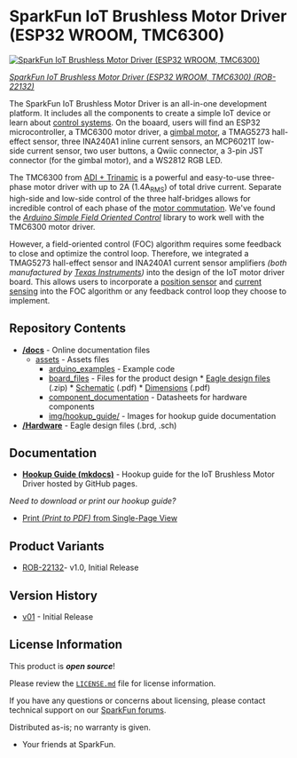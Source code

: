 SparkFun IoT Brushless Motor Driver (ESP32 WROOM, TMC6300)
========================================

[![SparkFun IoT Brushless Motor Driver (ESP32 WROOM, TMC6300)](https://cdn.sparkfun.com/assets/parts/2/1/9/9/5/22132-_01.jpg)](https://www.sparkfun.com/products/22132)

[*SparkFun IoT Brushless Motor Driver (ESP32 WROOM, TMC6300) (ROB-22132)*](https://www.sparkfun.com/products/22132)

The SparkFun IoT Brushless Motor Driver is an all-in-one development platform. It includes all the components to create a simple IoT device or learn about [control systems](https://en.wikipedia.org/wiki/Control_system). On the boaard, users will find an ESP32 microcontroller, a TMC6300 motor driver, a [gimbal motor](https://www.sparkfun.com/products/20441), a TMAG5273 hall-effect sensor, three INA240A1 inline current sensors, an MCP6021T low-side current sensor, two user buttons, a Qwiic connector, a 3-pin JST connector (for the gimbal motor), and a WS2812 RGB LED.

The TMC6300 from [ADI + Trinamic](https://www.trinamic.com/) is a powerful and easy-to-use three-phase motor driver with up to 2A (1.4A<sub>RMS</sub>) of total drive current. Separate high-side and low-side control of the three half-bridges allows for incredible control of each phase of the [motor commutation](https://fab.cba.mit.edu/classes/865.21/topics/power_electronics/commutation/#bldc-commutation). We've found the [*Arduino Simple Field Oriented Control*](https://docs.simplefoc.com/) library to work well with the TMC6300 motor driver.

However, a field-oriented control (FOC) algorithm requires some feedback to close and optimize the control loop. Therefore, we integrated a TMAG5273 hall-effect sensor and INA240A1 current sensor amplifiers *(both manufactured by [Texas Instruments](https://www.ti.com/))* into the design of the IoT motor driver board. This allows users to incorporate a [position sensor](https://docs.simplefoc.com/position_sensors) and [current sensing](https://docs.simplefoc.com/current_sense) into the FOC algorithm or any feedback control loop they choose to implement.

Repository Contents
-------------------

* **[/docs](/docs/)** - Online documentation files
    * [assets](/docs/assets/) - Assets files
        * [arduino_examples](/docs/assets/arduino_examples/) - Example code
        * [board_files](/docs/assets/board_files/) - Files for the product design
                * [Eagle design files](/docs/assets/board_files/eagle_files.zip) (.zip)
                * [Schematic](/docs/assets/board_files/schematic.pdf) (.pdf)
                * [Dimensions](/docs/assets/board_files/dimensions.pdf) (.pdf)
        * [component_documentation](/docs/assets/component_documentation/) - Datasheets for hardware components
        * [img/hookup_guide/](/docs/assets/img/hookup_guide/) - Images for hookup guide documentation
* **[/Hardware](/Hardware/)** - Eagle design files (.brd, .sch)


Documentation
--------------

* **[Hookup Guide (mkdocs)](http://docs.sparkfun.com/SparkFun_IoT_Brushless_Motor_Driver/)** - Hookup guide for the IoT Brushless Motor Driver hosted by GitHub pages.

*Need to download or print our hookup guide?*

* [Print *(Print to PDF)* from Single-Page View](http://docs.sparkfun.com/SparkFun_IoT_Brushless_Motor_Driver/print_view)

Product Variants
----------------

* [ROB-22132](https://www.sparkfun.com/products/22132)- v1.0, Initial Release

Version History
---------------

* [v01](https://github.com/sparkfun/SparkFun_IoT_Brushless_Motor_Driver/releases/tag/v10) - Initial Release


License Information
-------------------

This product is ***open source***!

Please review the [`LICENSE.md`](./LICENSE.md) file for license information.

If you have any questions or concerns about licensing, please contact technical support on our [SparkFun forums](https://forum.sparkfun.com/viewforum.php?f=152).

Distributed as-is; no warranty is given.

- Your friends at SparkFun.
